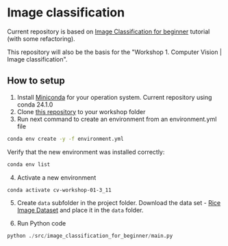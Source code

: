# Image classification

Current repository is based on [Image Classification for beginner](https://medium.com/mlearning-ai/image-classification-for-beginner-a6de7a69bc78) tutorial (with some refactoring).

This repository will also be the basis for the "Workshop 1. Computer Vision | Image classification".

## How to setup

1. Install [Miniconda](https://docs.anaconda.com/free/miniconda/) for your operation system. Current repository using conda 24.1.0
2. Clone [this repository](https://github.com/mrPronin/ml-image-classification-for-beginner) to your workshop folder
3. Run next command to create an environment from an environment.yml file

```bash
conda env create -y -f environment.yml
```
Verify that the new environment was installed correctly:
```bash
conda env list
```

4. Activate a new environment
```bash
conda activate cv-workshop-01-3_11
```

5. Create `data` subfolder in the project folder. Download the data set - [Rice Image Dataset](https://www.kaggle.com/datasets/muratkokludataset/rice-image-dataset/data) and place it in the `data` folder.

6. Run Python code
```python
python ./src/image_classification_for_beginner/main.py
```